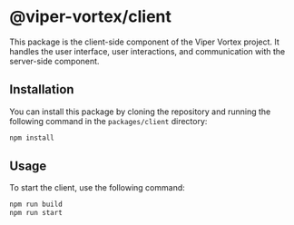 # @viper-vortex/client

This package is the client-side component of the Viper Vortex project. It handles the user interface, user interactions, and communication with the server-side component.

## Installation

You can install this package by cloning the repository and running the following command in the `packages/client` directory:

```bash
npm install
```

## Usage

To start the client, use the following command:

```bash
npm run build
npm run start
```
